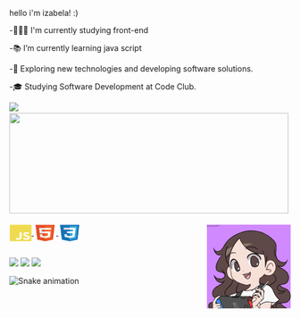hello i'm izabela! :)

-👩🏼‍💻 I'm currently studying front-end

-📚 I’m currently learning java script

-🤔 Exploring new technologies and developing software solutions.

-🎓 Studying Software Development at Code Club.



<div>
  <a href="https://github.com/izabela-guimaraes">
  <img height="180em" src="https://github-readme-stats.vercel.app/api?username=izabela-guimaraes&show_icons=true&theme=dracula&include_all_commits=true&count_private=true"/>
  <img height="180em" width="500em" src="https://github-readme-stats.vercel.app/api/top-langs/?username=izabela-guimaraes&layout=compact&langs_count=7&theme=dracula"/>
</div>
<div style="display: inline_block"><br>
  <img align="center" alt="Rafa-Js" height="30" width="40" src="https://raw.githubusercontent.com/devicons/devicon/master/icons/javascript/javascript-plain.svg">
  <img align="center" alt="Rafa-HTML" height="30" width="40" src="https://raw.githubusercontent.com/devicons/devicon/master/icons/html5/html5-original.svg">
  <img align="center" alt="Rafa-CSS" height="30" width="40" src="https://raw.githubusercontent.com/devicons/devicon/master/icons/css3/css3-original.svg">
  <img align="right"  height="150em" alt="my animation" src="download20210901182509.png">
</div>
  
  ##
 
<div> 
  <a href="https://instagram.com/izabelagns" target="_blank"><img src="https://img.shields.io/badge/-Instagram-%23E4405F?style=for-the-badge&logo=instagram&logoColor=white" target="_blank"></a>
 <a href="https://discord.gg/iza#2054" target="_blank"><img src="https://img.shields.io/badge/Discord-7289DA?style=for-the-badge&logo=discord&logoColor=white" target="_blank"></a> 
  <a href = "mailto:izabela.guimaraes.nascimento@gmail.com"><img src="https://img.shields.io/badge/-Gmail-%23333?style=for-the-badge&logo=gmail&logoColor=white" target="_blank"></a>
  
   ![Snake animation](https://github.com/izabela-guimaraes/izabela-guimaraes/blob/output/github-contribution-grid-snake.svg)
  
</div>
